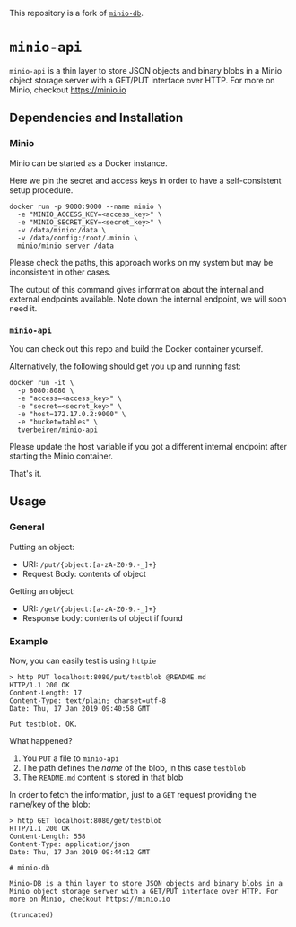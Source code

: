 This repository is a fork of [`minio-db`](https://github.com/alexellis/minio-db).

# `minio-api`

`minio-api` is a thin layer to store JSON objects and binary blobs in a Minio object storage server with a GET/PUT interface over HTTP. For more on Minio, checkout <https://minio.io>

## Dependencies and Installation

### Minio

Minio can be started as a Docker instance. 

Here we pin the secret and access keys in order to have a self-consistent setup procedure.

```
docker run -p 9000:9000 --name minio \
  -e "MINIO_ACCESS_KEY=<access_key>" \
  -e "MINIO_SECRET_KEY=<secret_key>" \
  -v /data/minio:/data \
  -v /data/config:/root/.minio \
  minio/minio server /data
```

Please check the paths, this approach works on my system but may be inconsistent in other cases.

The output of this command gives information about the internal and external endpoints available. Note down the internal endpoint, we will soon need it.

### `minio-api`

You can check out this repo and build the Docker container yourself.

Alternatively, the following should get you up and running fast:

```
docker run -it \
  -p 8080:8080 \
  -e "access=<access_key>" \
  -e "secret=<secret_key>" \
  -e "host=172.17.0.2:9000" \
  -e "bucket=tables" \
  tverbeiren/minio-api
```

Please update the host variable if you got a different internal endpoint after starting the Minio container.

That's it.

## Usage

### General

Putting an object:

- URI: `/put/{object:[a-zA-Z0-9.-_]+}`
- Request Body: contents of object

Getting an object:

- URI: `/get/{object:[a-zA-Z0-9.-_]+}`
- Response body: contents of object if found

### Example

Now, you can easily test is using `httpie`

```
> http PUT localhost:8080/put/testblob @README.md
HTTP/1.1 200 OK
Content-Length: 17
Content-Type: text/plain; charset=utf-8
Date: Thu, 17 Jan 2019 09:40:58 GMT

Put testblob. OK.
```

What happened?

1. You `PUT` a file to `minio-api`
2. The path defines the _name_ of the blob, in this case `testblob`
3. The `README.md` content is stored in that blob

In order to fetch the information, just to a `GET` request providing the name/key of the blob:

```
> http GET localhost:8080/get/testblob
HTTP/1.1 200 OK
Content-Length: 558
Content-Type: application/json
Date: Thu, 17 Jan 2019 09:44:12 GMT

# minio-db

Minio-DB is a thin layer to store JSON objects and binary blobs in a Minio object storage server with a GET/PUT interface over HTTP. For more on Minio, checkout https://minio.io

(truncated)
```

